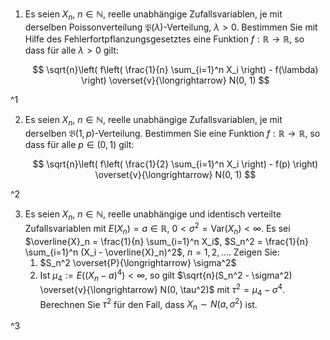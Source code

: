 1. Es seien $X_n$, $n \in \mathbb{N}$, reelle unabhängige Zufallsvariablen, je mit derselben Poissonverteilung $\mathfrak{P}(\lambda)$-Verteilung, $\lambda \gt 0$.
	Bestimmen Sie mit Hilfe des Fehlerfortpflanzungsgesetztes eine Funktion $f : \mathbb{R} \to \mathbb{R}$, so dass für alle $\lambda \gt 0$ gilt:
	
	$$
		\sqrt{n}\left( f\left( \frac{1}{n} \sum_{i=1}^n X_i \right) - f(\lambda) \right) \overset{v}{\longrightarrow} N(0, 1)
	$$

^1

2. Es seien $X_n$, $n \in \mathbb{N}$, reelle unabhängige Zufallsvariablen, je mit derselben $\mathfrak{B}(1, p)$-Verteilung.
	Bestimmen Sie eine Funktion $f : \mathbb{R} \to \mathbb{R}$, so dass für alle $p \in (0, 1)$ gilt:
	
	$$
		\sqrt{n}\left( f\left( \frac{1}{2} \sum_{i=1}^n X_i \right) - f(p) \right) \overset{v}{\longrightarrow} N(0, 1)
	$$

^2

3. Es seien $X_n$, $n \in \mathbb{N}$, reelle unabhängige und identisch verteilte Zufallsvariablen mit $E(X_n) = a \in \mathbb{R}$, $0 \lt \sigma^2 = \text{Var}(X_n) \lt \infty$.
	Es sei $\overline{X}_n = \frac{1}{n} \sum_{i=1}^n X_i$, $S_n^2 = \frac{1}{n} \sum_{i=1}^n (X_i - \overline{X}_n)^2$, $n = 1, 2, \dots$.
	Zeigen Sie:
	1. $S_n^2 \overset{P}{\longrightarrow} \sigma^2$
	2. Ist $\mu_4 := E((X_n - a)^4) \lt \infty$, so gilt $\sqrt{n}(S_n^2 - \sigma^2) \overset{v}{\longrightarrow} N(0, \tau^2)$ mit $\tau^2 = \mu_4 - \sigma^4$.
		Berechnen Sie $\tau^2$ für den Fall, dass $X_n \sim N(a, \sigma^2)$ ist.

^3